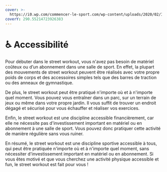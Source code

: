 ```yaml
---
cover: >-
  https://i0.wp.com/commencer-le-sport.com/wp-content/uploads/2020/02/IMG_1341-scaled.jpg?fit=2560%2C1920&ssl=1
coverY: 290.55214723926383
---
```


# ♿ Accessibilité

Pour débuter dans le street workout, vous n'avez pas besoin de matériel coûteux ou d’un abonnement dans une salle de sport. En effet, la plupart des mouvements de street workout peuvent être réalisés avec votre propre poids de corps et des accessoires simples tels que des barres de traction ou des anneaux de gymnastique.

De plus, le street workout peut être pratiqué n'importe où et à n'importe quel moment. Vous pouvez vous entraîner dans un parc, sur un terrain de jeux ou même dans votre propre jardin. Il vous suffit de trouver un endroit dégagé et sécurisé pour vous échauffer et réaliser vos exercices.

Enfin, le street workout est une discipline accessible financièrement, car elle ne nécessite pas d'investissement important en matériel ou en abonnement à une salle de sport. Vous pouvez donc pratiquer cette activité de manière régulière sans vous ruiner.

En résumé, le street workout est une discipline sportive accessible à tous, qui peut être pratiquée n'importe où et à n'importe quel moment, sans nécessiter d'investissement important en matériel ou en abonnement. Si vous êtes motivé et que vous cherchez une activité physique accessible et fun, le street workout est fait pour vous !
